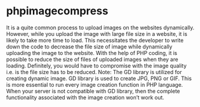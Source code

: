 # phpimagecompress
It is a quite common process to upload images on the websites dynamically. However, while you upload the image with large file size in a website, it is likely to take more time to load. This necessitates the developer to write down the code to decrease the file size of image while dynamically uploading the image to the website. With the help of PHP coding, it is possible to reduce the size of files of uploaded images when they are loading. Definitely, you would have to compromise with the image quality i.e. is the file size has to be reduced.
Note:
The GD library is utilized for creating dynamic image. GD library is used to create JPG, PNG or GIF. This is more essential to run every image creation function in PHP language. When your server is not compatible with GD library, then the complete functionality associated with the image creation won’t work out.
